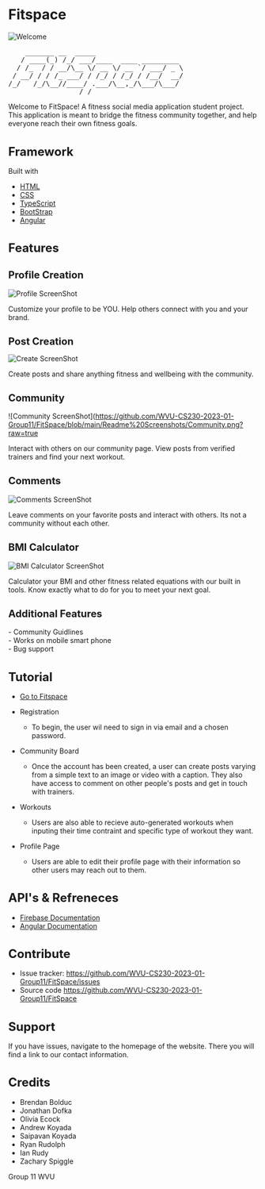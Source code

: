 # Fitspace
![Welcome](https://github.com/WVU-CS230-2023-01-Group11/FitSpace/blob/main/Readme%20Screenshots/Home.png?raw=true)

<pre>
    _______ __  _____                     
   / ____(_) /_/ ___/____  ____ _________ 
  / /_  / / __/\__ \/ __ \/ __ `/ ___/ _ \
 / __/ / / /_ ___/ / /_/ / /_/ / /__/  __/
/_/   /_/\__//____/ .___/\__,_/\___/\___/ 
                 /_/                      
</pre>
Welcome to FitSpace! A fitness social media application student project. 
This application is meant to bridge the fitness community together, and help everyone reach their own fitness goals.

<h1 style = "font-size: 24px;"><strong>Framework</strong></h1>

Built with
- <a href="https://www.w3schools.com/html/"> HTML</a>
- <a href="https://www.w3schools.com/css/default.asp">CSS</a>
- <a href="https://www.typescriptlang.org/">TypeScript</a>
- <a href="https://getbootstrap.com/">BootStrap</a>
- <a href="https://angular.io/">Angular</a>


<h1 style = "font-size: 24px;"><strong>Features</strong></h1>

<h2 style = "font-size: 20px;"><strong>Profile Creation</strong></h2>

![Profile ScreenShot](https://github.com/WVU-CS230-2023-01-Group11/FitSpace/blob/main/Readme%20Screenshots/Profile.png?raw=true)

Customize your profile to be YOU. Help others connect with you and your brand.

<h1 style = "font-size: 20px;"><strong>Post Creation</strong></h1>

![Create ScreenShot](https://github.com/WVU-CS230-2023-01-Group11/FitSpace/blob/main/Readme%20Screenshots/Create.png?raw=true)

Create posts and share anything fitness and wellbeing with the community.

<h2 style = "font-size: 20px;"><strong>Community</strong></h2>

![Community ScreenShot](https://github.com/WVU-CS230-2023-01-Group11/FitSpace/blob/main/Readme%20Screenshots/Community.png?raw=true

Interact with others on our community page. View posts from verified trainers and find your next workout.

<h2 style = "font-size: 20px;"><strong>Comments</strong></h2>

![Comments ScreenShot](https://github.com/WVU-CS230-2023-01-Group11/FitSpace/blob/main/Readme%20Screenshots/Comments.png?raw=true)

Leave comments on your favorite posts and interact with others. Its not a community without each other.

<h2 style = "font-size: 20px;"><strong>BMI Calculator</strong></h2>

![BMI Calculator ScreenShot](https://github.com/WVU-CS230-2023-01-Group11/FitSpace/blob/main/Readme%20Screenshots/BMI_Calculator.png?raw=true)

Calculator your BMI and other fitness related equations with our built in tools. Know exactly what to do for you to meet your next goal.


<h2 style = "font-size: 20px;"><strong>Additional Features</strong></h2> 
- Community Guidlines<br>
- Works on mobile smart phone<br>
- Bug support<br>


<h1 style = "font-size: 24px;"><strong>Tutorial</strong></h1>

- <a href="http://localhost:4200/">Go to Fitspace </a>

- Registration
    - To begin, the user wil need to sign in via email and a chosen password.

- Community Board
    - Once the account has been created, a user can create posts varying from a simple text to an image or video with a caption. They also have access to comment on other people's posts and get in touch with trainers. 

- Workouts
    - Users are also able to recieve auto-generated workouts when inputing their time contraint and specific type of workout they want. 

- Profile Page
    - Users are able to edit their profile page with their information so other users may reach out to them.


<h1 style = "font-size: 24px;"><strong>API's & Refreneces </strong></h1>

- <a href="https://firebase.google.com/docs/"> Firebase Documentation</a>
- <a href="https://angular.io/docs"> Angular Documentation</a>

<h1 style = "font-size: 24px;"><strong>Contribute</strong></h1>


- Issue tracker: <a href="https://github.com/WVU-CS230-2023-01-Group11/FitSpace/issues"> https://github.com/WVU-CS230-2023-01-Group11/FitSpace/issues </a>
- Source code <a href="https://github.com/WVU-CS230-2023-01-Group11/FitSpace" >https://github.com/WVU-CS230-2023-01-Group11/FitSpace</a>

<h1 style = "font-size: 24px;"><strong>Support</strong></h1>


If you have issues, navigate to the homepage of the website. There you will find a link to our contact information. 

<!-- <h1 style = "font-size: 24px;"><strong>Known Issues</strong></h1>

- examples...
- ...
- ... -->


<h1 style = "font-size: 24px;"><strong>Credits</strong></h1>


- Brendan Bolduc
- Jonathan Dofka
- Olivia Ecock
- Andrew Koyada
- Saipavan Koyada
- Ryan Rudolph
- Ian Rudy
- Zachary Spiggle

Group 11 WVU
